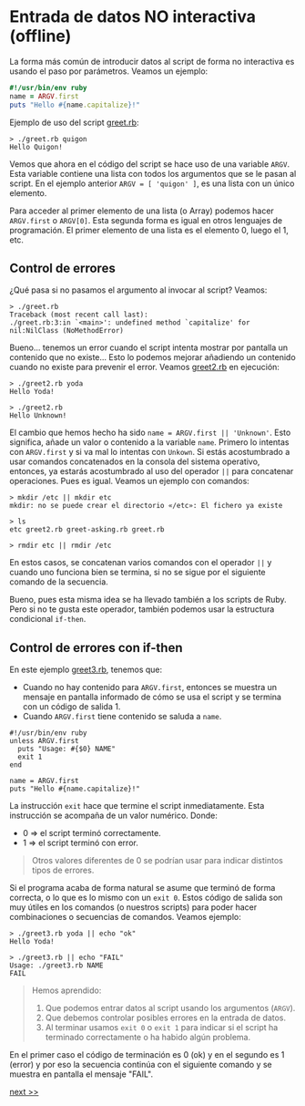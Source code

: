 
# Entrada de datos NO interactiva (offline)

La forma más común de introducir datos al script de forma no interactiva es usando el paso por parámetros. Veamos un ejemplo:

```ruby
#!/usr/bin/env ruby
name = ARGV.first
puts "Hello #{name.capitalize}!"
```

Ejemplo de uso del script [greet.rb](example/greet.rb):
```
> ./greet.rb quigon
Hello Quigon!
```

Vemos que ahora en el código del script se hace uso de una variable `ARGV`. Esta variable contiene una lista con todos los argumentos que se le pasan al script. En el ejemplo anterior `ARGV = [ 'quigon' ]`, es una lista con un único elemento.

Para acceder al primer elemento de una lista (o Array) podemos hacer `ARGV.first` o `ARGV[0]`. Esta segunda forma es igual en otros lenguajes de programación. El primer elemento de una lista es el elemento 0, luego el 1, etc.

## Control de errores

¿Qué pasa si no pasamos el argumento al invocar al script? Veamos:

```
> ./greet.rb
Traceback (most recent call last):
./greet.rb:3:in `<main>': undefined method `capitalize' for nil:NilClass (NoMethodError)
```

Bueno... tenemos un error cuando el script intenta mostrar por pantalla un contenido que no existe... Esto lo podemos mejorar añadiendo un contenido cuando no existe para prevenir el error. Veamos [greet2.rb](example/greet2.rb) en ejecución:

```
> ./greet2.rb yoda
Hello Yoda!

> ./greet2.rb
Hello Unknown!
```

El cambio que hemos hecho ha sido `name = ARGV.first || 'Unknown'`. Esto significa, añade un valor o contenido a la variable `name`. Primero lo intentas con `ARGV.first` y si va mal lo intentas con `Unkown`. Si estás acostumbrado a usar comandos concatenados en la consola del sistema operativo, entonces, ya estarás acostumbrado al uso del operador `||` para concatenar operaciones. Pues es igual.
Veamos un ejemplo con comandos:

```
> mkdir /etc || mkdir etc                       
mkdir: no se puede crear el directorio «/etc»: El fichero ya existe

> ls
etc greet2.rb greet-asking.rb greet.rb

> rmdir etc || rmdir /etc
```

En estos casos, se concatenan varios comandos con el operador `||` y cuando uno funciona bien se termina, si no se sigue por el siguiente comando de la secuencia.

Bueno, pues esta misma idea se ha llevado también a los scripts de Ruby. Pero si no te gusta este operador, también podemos usar la estructura condicional `if-then`.

## Control de errores con if-then

En este ejemplo [greet3.rb](example/greet3.rb), tenemos que:
* Cuando no hay contenido para `ARGV.first`, entonces se muestra un mensaje en pantalla informado de cómo se usa el script y se termina con un código de salida 1.
* Cuando `ARGV.first` tiene contenido se saluda a `name`.

```
#!/usr/bin/env ruby
unless ARGV.first
  puts "Usage: #{$0} NAME"
  exit 1
end

name = ARGV.first
puts "Hello #{name.capitalize}!"
```

La instrucción `exit` hace que termine el script inmediatamente. Esta instrucción se acompaña de un valor numérico. Donde:
* 0 => el script terminó correctamente.
* 1 => el script terminó con error.

> Otros valores diferentes de 0 se podrían usar para indicar distintos tipos de errores.

Si el programa acaba de forma natural se asume que terminó de forma correcta, o lo que es lo mismo con un `exit 0`. Estos código de salida son muy útiles en los comandos (o nuestros scripts) para poder hacer combinaciones o secuencias de comandos. Veamos ejemplo:

```
> ./greet3.rb yoda || echo "ok"
Hello Yoda!

> ./greet3.rb || echo "FAIL"   
Usage: ./greet3.rb NAME
FAIL
```

> Hemos aprendido:
> 1. Que podemos entrar datos al script usando los argumentos (`ARGV`).
> 2. Que debemos controlar posibles errores en la entrada de datos.
> 3. Al terminar usamos `exit 0` o `exit 1` para indicar si el script ha terminado correctamente o ha habido algún problema.


En el primer caso el código de terminación es 0 (ok) y en el segundo es 1 (error) y por eso la secuencia continúa con el siguiente comando y se muestra en pantalla el mensaje "FAIL".

[next >>](entrada-de-numeros.rb)
